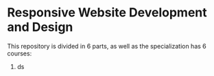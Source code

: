 # Responsive Website Development and Design
This repository is divided in 6 parts, as well as the specialization has 6 courses:
<ol>
  <li>ds</li>
</ol>
